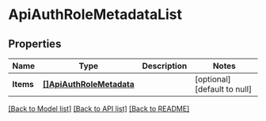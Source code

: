 # ApiAuthRoleMetadataList

## Properties
Name | Type | Description | Notes
------------ | ------------- | ------------- | -------------
**Items** | [**[]ApiAuthRoleMetadata**](ApiAuthRoleMetadata.md) |  | [optional] [default to null]

[[Back to Model list]](../README.md#documentation-for-models) [[Back to API list]](../README.md#documentation-for-api-endpoints) [[Back to README]](../README.md)

